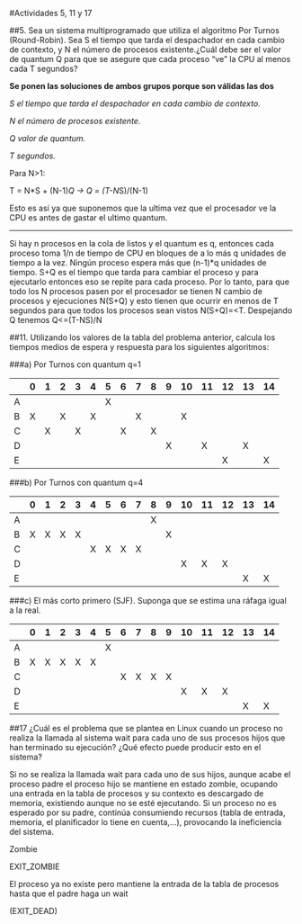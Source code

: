 #Actividades 5, 11 y 17

##5. Sea un sistema multiprogramado que utiliza el algoritmo Por Turnos (Round-Robin). Sea S el tiempo que tarda el despachador en cada cambio de contexto, y N el número de procesos existente.¿Cuál debe ser el valor de quantum Q para que se asegure que cada proceso “ve” la CPU al menos cada T segundos?

**Se ponen las soluciones de ambos grupos porque son válidas las dos**

*S el tiempo que tarda el despachador en cada cambio de contexto.*

*N el número de procesos existente.*

*Q valor de quantum.*

*T segundos.*

Para N>1:

T = N*S + (N-1)*Q -> Q = (T-N*S)/(N-1)

Esto es así ya que suponemos que la ultima vez que el procesador ve la CPU es antes de gastar el ultimo quantum.

------------------------------------------------------------------------------


Si hay n procesos en la cola de listos y el quantum es q, entonces cada proceso toma 1/n
de tiempo de CPU en bloques de a lo más q unidades de tiempo a la vez. Ningún proceso espera
más que (n-1)*q unidades de tiempo. S+Q es el tiempo que tarda para cambiar el proceso y
para ejecutarlo entonces eso se repite para cada proceso. Por lo tanto, para que todo los
N procesos pasen por el procesador se tienen N cambio de procesos y ejecuciones N(S+Q) y
esto tienen que ocurrir en menos de T segundos para que todos los procesos sean vistos
N(S+Q)=<T. Despejando Q tenemos Q<=(T-NS)/N



##11. Utilizando los valores de la tabla del problema anterior, calcula los tiempos medios de espera y respuesta para los siguientes algoritmos:

###a) Por Turnos con quantum q=1

|   | 0 | 1 | 2 | 3 | 4 | 5 | 6 | 7 | 8 | 9 | 10 | 11 | 12 | 13 | 14 |
|---|---|---|---|---|---|---|---|---|---|---|----|----|----|----|----|
| A |   |   |   |   |   | X |   |   |   |   |    |    |    |    |    |
| B | X |   | X |   | X |   |   | X |   |   | X  |    |    |    |    |
| C |   | X |   | X |   |   | X |   | X |   |    |    |    |    |    |
| D |   |   |   |   |   |   |   |   |   | X |    | X  |    | X  |    |
| E |   |   |   |   |   |   |   |   |   |   |    |    | X  |    | X  |

###b) Por Turnos con quantum q=4

|   | 0 | 1 | 2 | 3 | 4 | 5 | 6 | 7 | 8 | 9 | 10 | 11 | 12 | 13 | 14 |
|---|---|---|---|---|---|---|---|---|---|---|----|----|----|----|----|
| A |   |   |   |   |   |   |   |   | X |   |    |    |    |    |    |
| B | X | X | X | X |   |   |   |   |   | X |    |    |    |    |    |
| C |   |   |   |   | X | X | X | X |   |   |    |    |    |    |    |
| D |   |   |   |   |   |   |   |   |   |   | X  | X  | X  |    |    |
| E |   |   |   |   |   |   |   |   |   |   |    |    |    | X  | X  |
###c) El más corto primero (SJF). Suponga que se estima una ráfaga igual a la real.

|   | 0 | 1 | 2 | 3 | 4 | 5 | 6 | 7 | 8 | 9 | 10 | 11 | 12 | 13 | 14 |
|---|---|---|---|---|---|---|---|---|---|---|----|----|----|----|----|
| A |   |   |   |   |   | X |   |   |   |   |    |    |    |    |    |
| B | X | X | X | X | X |   |   |   |   |   |    |    |    |    |    |
| C |   |   |   |   |   |   | X | X | X | X |    |    |    |    |    |
| D |   |   |   |   |   |   |   |   |   |   | X  | X  | X  |    |    |
| E |   |   |   |   |   |   |   |   |   |   |    |    |    | X  | X  |


##17 ¿Cuál es el problema que se plantea en Linux cuando un proceso no realiza la llamada al sistema wait para  cada  uno  de  sus  procesos  hijos  que  han terminado  su  ejecución? ¿Qué efecto puede producir esto en el sistema?

Si no se realiza la llamada wait para cada uno de sus hijos, aunque acabe el proceso padre el proceso hijo se mantiene en estado zombie, ocupando una entrada en la tabla de procesos y su contexto es descargado de memoria, existiendo aunque no se esté ejecutando. Si un proceso no es esperado por su padre, continúa consumiendo recursos (tabla de entrada, memoria, el planificador lo tiene en cuenta,...), provocando la ineficiencia del sistema.

Zombie

EXIT_ZOMBIE

El proceso ya no existe pero mantiene la entrada de la tabla de
procesos hasta que el padre haga un wait

(EXIT_DEAD)
